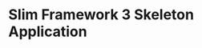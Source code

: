 # Slim Framework 3 Skeleton Application

 [使用Slim PHP+MySQL构建RESTful API]: https://www.thatyou.cn/%E4%BD%BF%E7%94%A8slim-php-mysql%E6%9E%84%E5%BB%BArestful-api/